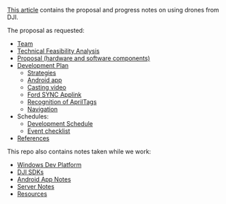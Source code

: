 <a href="https://github.com/wilsonmar/drones/blob/master/README.md">This article</a> contains the proposal and progress notes on using drones from DJI.

The proposal as requested:

* [Team](https://github.com/wilsonmar/drones/blob/master/team.md)
* [Technical Feasibility Analysis](https://github.com/wilsonmar/drones/blob/master/feasibility.md)
* [Proposal (hardware and software components)](https://github.com/wilsonmar/drones/blob/master/proposal.md)
* [Development Plan](https://github.com/wilsonmar/drones/blob/master/development-plan.md)
   * [Strategies](https://github.com/wilsonmar/drones/blob/master/strategies.md)
   * [Android app](https://github.com/wilsonmar/drones/blob/master/android-app.md)
   * [Casting video](https://github.com/wilsonmar/drones/blob/master/casting.md)
   * [Ford SYNC Applink](https://github.com/wilsonmar/drones/blob/master/ford-sync.md)
   * [Recognition of AprilTags](https://github.com/wilsonmar/drones/blob/master/recognition.md)
   * [Navigation](https://github.com/wilsonmar/drones/blob/master/navigation.md)
* Schedules:
   * [Development Schedule](https://github.com/wilsonmar/drones/blob/master/dev-schedule.md)
   * [Event checklist](https://github.com/wilsonmar/drones/blob/master/event-checklist.md)
* [References](https://github.com/wilsonmar/drones/blob/master/references.md)

This repo also contains notes taken while we work:

   * [Windows Dev Platform](https://github.com/wilsonmar/drones/blob/master/dev-platform.md)
   * [DJI SDKs](https://github.com/wilsonmar/drones/blob/master/dji-sdks.md)
   * [Android App Notes](https://github.com/wilsonmar/drones/blob/master/android-app-notes.md)
   * [Server Notes](https://github.com/wilsonmar/drones/blob/master/server.md)
   * [Resources](https://github.com/wilsonmar/drones/blob/master/resources.md)
